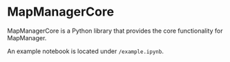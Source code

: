 # MapManagerCore

MapManagerCore is a Python library that provides the core functionality for MapManager.

An example notebook is located under `/example.ipynb`.
